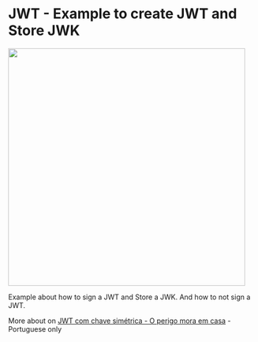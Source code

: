 # JWT - Example to create JWT and Store JWK
<img src="https://brunobrito.ghost.io/content/images/2020/06/capa-redes-sociais.png" width="480" />

Example about how to sign a JWT and Store a JWK. And how to not sign a JWT.

More about on [JWT com chave simétrica - O perigo mora em casa](https://www.brunobrito.net.br/jwt-com-chave-assimetrica/) - Portuguese only
